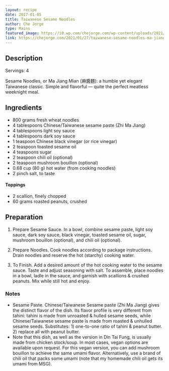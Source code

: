 ```yaml
---
layout: recipe
date: 2017-01-05
title: Taiwanese Sesame Noodles
author: Che Jorge
type: Mains
featured_image: https://i0.wp.com/chejorge.com/wp-content/uploads/2021/01/IMG_0410.jpg?zoom=2&resize=930%2C620&ssl=1
link: https://chejorge.com/2021/01/27/taiwanese-sesame-noodles-ma-jiang-mian/
---
```

## Description
Servings: 4

Sesame Noodles, or Ma Jiang Mian (麻醬麵): a humble yet elegant Taiwanese classic. Simple and flavorful — quite the perfect meatless weeknight meal.

## Ingredients
* 800 grams fresh wheat noodles
* 4 tablespoons Chinese/Taiwanese sesame paste (Zhi Ma Jiang)
* 4 tablespoons light soy sauce
* 4 tablespoons dark soy sauce
* 1 teaspoon Chinese black vinegar (or rice vinegar)
* 2 teaspoon toasted sesame oil
* 4 teaspoons sugar
* 2 teaspoon chili oil (optional)
* 2 teaspoon mushroom bouillon (optional)
* 0.68 cup (80 g) hot water (from cooking noodles)
* 2 pinch salt, to taste

#### Toppings
* 2 scallion, finely chopped
* 60 grams roasted peanuts, crushed

## Preparation

1. Prepare Sesame Sauce. In a bowl, combine sesame paste, light soy sauce, dark soy sauce, black vinegar, toasted sesame oil, sugar, mushroom bouillon (optional), and chili oil (optional).

1. Prepare Noodles. Cook noodles according to package instructions. Drain noodles and reserve the hot (starchy) cooking water.

1. To Finish. Add a desired amount of the hot cooking water to the sesame sauce. Taste and adjust seasoning with salt. To assemble, place noodles in a bowl, ladle in the sauce, and garnish with scallions & crushed peanuts. Mix while still hot and enjoy.

### Notes
* Sesame Paste. Chinese/Taiwanese Sesame paste (Zhi Ma Jiang) gives the distinct flavor of the dish. Its flavor profile is very different from tahini: tahini is made from unroasted & hulled sesame seeds, while Chinese/Taiwanese sesame paste is made from roasted & unhulled sesame seeds. Substitutes: 1) one-to-one ratio of tahini & peanut butter. 2) replace all with peanut butter.
* Note that this dish, as well as the version in Din Tai Fung, is usually made from chicken stock/soup. In most cases, vegan options are available upon request. For this vegan version, you can add mushroom bouillon to achieve the same umami flavor. Alternatively, use a brand of chili oil that packs some umami (note that my homemade chili oil gets its umami from MSG).